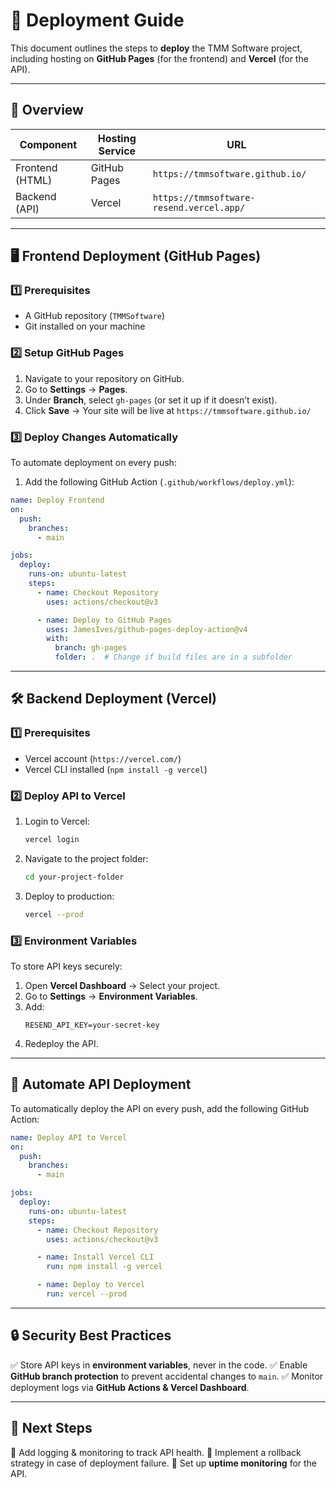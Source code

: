 
# 🚀 Deployment Guide

This document outlines the steps to **deploy** the TMM Software project, including hosting on **GitHub Pages** (for the frontend) and **Vercel** (for the API).

---

## **📌 Overview**
| Component        | Hosting Service  | URL |
|-----------------|-----------------|------------------------------|
| Frontend (HTML) | GitHub Pages    | `https://tmmsoftware.github.io/` |
| Backend (API)   | Vercel          | `https://tmmsoftware-resend.vercel.app/` |

---

## **🖥️ Frontend Deployment (GitHub Pages)**

### **1️⃣ Prerequisites**
- A GitHub repository (`TMMSoftware`)
- Git installed on your machine

### **2️⃣ Setup GitHub Pages**
1. Navigate to your repository on GitHub.
2. Go to **Settings** → **Pages**.
3. Under **Branch**, select `gh-pages` (or set it up if it doesn’t exist).
4. Click **Save** → Your site will be live at `https://tmmsoftware.github.io/`

### **3️⃣ Deploy Changes Automatically**
To automate deployment on every push:
1. Add the following GitHub Action (`.github/workflows/deploy.yml`):
```yaml
name: Deploy Frontend
on:
  push:
    branches:
      - main

jobs:
  deploy:
    runs-on: ubuntu-latest
    steps:
      - name: Checkout Repository
        uses: actions/checkout@v3

      - name: Deploy to GitHub Pages
        uses: JamesIves/github-pages-deploy-action@v4
        with:
          branch: gh-pages
          folder: .  # Change if build files are in a subfolder
```

---

## **🛠 Backend Deployment (Vercel)**

### **1️⃣ Prerequisites**
- Vercel account (`https://vercel.com/`)
- Vercel CLI installed (`npm install -g vercel`)

### **2️⃣ Deploy API to Vercel**
1. Login to Vercel:
   ```sh
   vercel login
   ```
2. Navigate to the project folder:
   ```sh
   cd your-project-folder
   ```
3. Deploy to production:
   ```sh
   vercel --prod
   ```

### **3️⃣ Environment Variables**
To store API keys securely:
1. Open **Vercel Dashboard** → Select your project.
2. Go to **Settings** → **Environment Variables**.
3. Add:
   ```env
   RESEND_API_KEY=your-secret-key
   ```
4. Redeploy the API.

---

## **🔄 Automate API Deployment**
To automatically deploy the API on every push, add the following GitHub Action:
```yaml
name: Deploy API to Vercel
on:
  push:
    branches:
      - main

jobs:
  deploy:
    runs-on: ubuntu-latest
    steps:
      - name: Checkout Repository
        uses: actions/checkout@v3

      - name: Install Vercel CLI
        run: npm install -g vercel

      - name: Deploy to Vercel
        run: vercel --prod
```

---

## **🔒 Security Best Practices**
✅ Store API keys in **environment variables**, never in the code.
✅ Enable **GitHub branch protection** to prevent accidental changes to `main`.
✅ Monitor deployment logs via **GitHub Actions & Vercel Dashboard**.

---

## **📌 Next Steps**
📌 Add logging & monitoring to track API health.
📌 Implement a rollback strategy in case of deployment failure.
📌 Set up **uptime monitoring** for the API.

